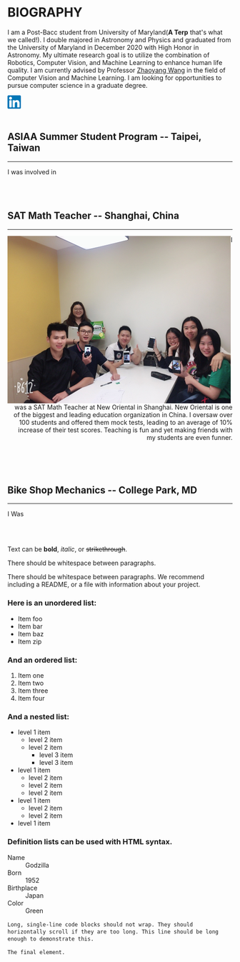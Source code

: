 # BIOGRAPHY

I am a Post-Bacc student from University of Maryland(**A Terp** that's what we called!). I double majored in Astronomy and Physics and graduated from the University of Maryland in December 2020 with High Honor in Astronomy. My ultimate research goal is to utilize the combination of Robotics, Computer Vision, and Machine Learning to enhance human life quality. I am currently advised by Professor [Zhaoyang Wang](http://engineering.catholic.edu/research-and-faculty/faculty-profiles/mechanical/wang-zhaoyang/index.html) in the field of Computer Vision and Machine Learning. I am looking for opportunities to pursue computer science in a graduate degree.  

[<img align="left" width="30" height="30" src="/linkedin_icon.png">](http://linkedin.com/in/jiali-liang)  
<br/>
<br/>

## ASIAA Summer Student Program   -- Taipei, Taiwan
* * *
I was involved in 


<br/>
<br/>

## SAT Math Teacher   -- Shanghai, China
* * *


<img align="Left" width="500" img src="/IMG_1433.JPG" >
<p align="Right">
I was a SAT Math Teacher at New Oriental in Shanghai. New Oriental is one of the biggest and leading education organization in China. I oversaw over 100 students and offered them mock tests, leading to an average of 10% increase of their test scores. Teaching is fun and yet making friends with my students are even funner. 


<br/>
<br/>
<br/>
<br/>
<br/>

## Bike Shop Mechanics   -- College Park, MD
* * *
I Was

<br/>
<br/>




Text can be **bold**, _italic_, or ~~strikethrough~~.


There should be whitespace between paragraphs.

There should be whitespace between paragraphs. We recommend including a README, or a file with information about your project.







### Here is an unordered list:

*   Item foo
*   Item bar
*   Item baz
*   Item zip

### And an ordered list:

1.  Item one
1.  Item two
1.  Item three
1.  Item four

### And a nested list:

- level 1 item
  - level 2 item
  - level 2 item
    - level 3 item
    - level 3 item
- level 1 item
  - level 2 item
  - level 2 item
  - level 2 item
- level 1 item
  - level 2 item
  - level 2 item
- level 1 item


### Definition lists can be used with HTML syntax.

<dl>
<dt>Name</dt>
<dd>Godzilla</dd>
<dt>Born</dt>
<dd>1952</dd>
<dt>Birthplace</dt>
<dd>Japan</dd>
<dt>Color</dt>
<dd>Green</dd>
</dl>

```
Long, single-line code blocks should not wrap. They should horizontally scroll if they are too long. This line should be long enough to demonstrate this.
```

```
The final element.
```
